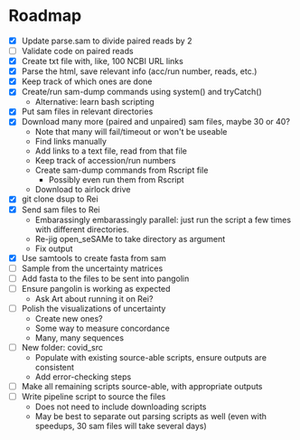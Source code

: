 # Roadmap

-   [x] Update parse.sam to divide paired reads by 2
-   [ ] Validate code on paired reads
-   [x] Create txt file with, like, 100 NCBI URL links
-   [x] Parse the html, save relevant info (acc/run number, reads, etc.)
-   [x] Keep track of which ones are done
-   [x] Create/run sam-dump commands using system() and tryCatch()
    -   Alternative: learn bash scripting
-   [x] Put sam files in relevant directories
-   [x] Download many more (paired and unpaired) sam files, maybe 30 or 40?
    -   Note that many will fail/timeout or won't be useable
    -   Find links manually
    -   Add links to a text file, read from that file
    -   Keep track of accession/run numbers
    -   Create sam-dump commands from Rscript file
        -   Possibly even run them from Rscript
    -   Download to airlock drive
-   [x] git clone dsup to Rei
-   [x] Send sam files to Rei
    -   Embarassingly embarassingly parallel: just run the script a few times with different directories.
    -   Re-jig open_seSAMe to take directory as argument
    -   Fix output
-   [x] Use samtools to create fasta from sam
-   [ ] Sample from the uncertainty matrices
-   [ ] Add fasta to the files to be sent into pangolin
-   [ ] Ensure pangolin is working as expected
    -   Ask Art about running it on Rei?
-   [ ] Polish the visualizations of uncertainty
    -   Create new ones?
    -   Some way to measure concordance
    -   Many, many sequences
-   [ ] New folder: covid_src
    -   Populate with existing source-able scripts, ensure outputs are consistent
    -   Add error-checking steps
-   [ ] Make all remaining scripts source-able, with appropriate outputs
-   [ ] Write pipeline script to source the files
    -   Does not need to include downloading scripts
    -   May be best to separate out parsing scripts as well (even with speedups, 30 sam files will take several days)

